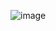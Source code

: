 ![image](https://github.com/fentfartsonopiumlover339/fentfartsonopiumlover339/assets/170947355/4d855ec4-60e2-48cd-9cb1-9232ca0c4883)

